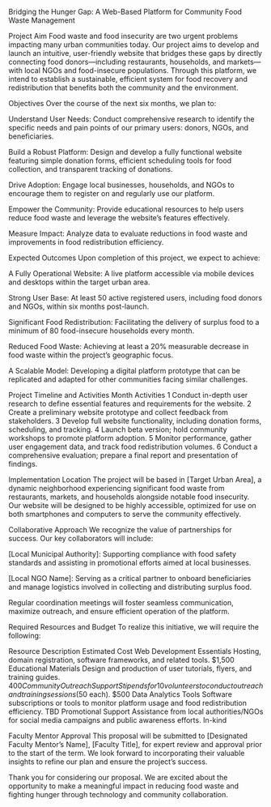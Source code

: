 Bridging the Hunger Gap:
A Web-Based Platform for Community Food Waste Management

Project Aim
Food waste and food insecurity are two urgent problems impacting many urban communities today. Our project aims to develop and launch an intuitive, user-friendly website that bridges these gaps by directly connecting food donors—including restaurants, households, and markets—with local NGOs and food-insecure populations. Through this platform, we intend to establish a sustainable, efficient system for food recovery and redistribution that benefits both the community and the environment.

Objectives
Over the course of the next six months, we plan to:

Understand User Needs: Conduct comprehensive research to identify the specific needs and pain points of our primary users: donors, NGOs, and beneficiaries.

Build a Robust Platform: Design and develop a fully functional website featuring simple donation forms, efficient scheduling tools for food collection, and transparent tracking of donations.

Drive Adoption: Engage local businesses, households, and NGOs to encourage them to register on and regularly use our platform.

Empower the Community: Provide educational resources to help users reduce food waste and leverage the website’s features effectively.

Measure Impact: Analyze data to evaluate reductions in food waste and improvements in food redistribution efficiency.

Expected Outcomes
Upon completion of this project, we expect to achieve:

A Fully Operational Website: A live platform accessible via mobile devices and desktops within the target urban area.

Strong User Base: At least 50 active registered users, including food donors and NGOs, within six months post-launch.

Significant Food Redistribution: Facilitating the delivery of surplus food to a minimum of 80 food-insecure households every month.

Reduced Food Waste: Achieving at least a 20% measurable decrease in food waste within the project’s geographic focus.

A Scalable Model: Developing a digital platform prototype that can be replicated and adapted for other communities facing similar challenges.

Project Timeline and Activities
Month	Activities
1	Conduct in-depth user research to define essential features and requirements for the website.
2	Create a preliminary website prototype and collect feedback from stakeholders.
3	Develop full website functionality, including donation forms, scheduling, and tracking.
4	Launch beta version; hold community workshops to promote platform adoption.
5	Monitor performance, gather user engagement data, and track food redistribution volumes.
6	Conduct a comprehensive evaluation; prepare a final report and presentation of findings.

Implementation Location
The project will be based in [Target Urban Area], a dynamic neighborhood experiencing significant food waste from restaurants, markets, and households alongside notable food insecurity. Our website will be designed to be highly accessible, optimized for use on both smartphones and computers to serve the community effectively.

Collaborative Approach
We recognize the value of partnerships for success. Our key collaborators will include:

[Local Municipal Authority]: Supporting compliance with food safety standards and assisting in promotional efforts aimed at local businesses.

[Local NGO Name]: Serving as a critical partner to onboard beneficiaries and manage logistics involved in collecting and distributing surplus food.

Regular coordination meetings will foster seamless communication, maximize outreach, and ensure efficient operation of the platform.

Required Resources and Budget
To realize this initiative, we will require the following:

Resource	Description	Estimated Cost
Web Development Essentials	Hosting, domain registration, software frameworks, and related tools.	$1,500
Educational Materials	Design and production of user tutorials, flyers, and training guides.	$400
Community Outreach Support	Stipends for 10 volunteers to conduct outreach and training sessions ($50 each).	$500
Data Analytics Tools	Software subscriptions or tools to monitor platform usage and food redistribution efficiency.	TBD
Promotional Support	Assistance from local authorities/NGOs for social media campaigns and public awareness efforts.	In-kind

Faculty Mentor Approval
This proposal will be submitted to [Designated Faculty Mentor’s Name], [Faculty Title], for expert review and approval prior to the start of the term. We look forward to incorporating their valuable insights to refine our plan and ensure the project’s success.

Thank you for considering our proposal. We are excited about the opportunity to make a meaningful impact in reducing food waste and fighting hunger through technology and community collaboration.
